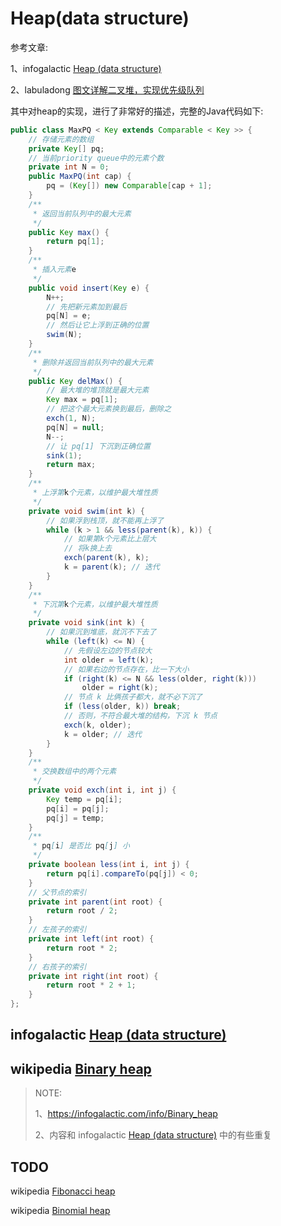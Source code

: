 # Heap(data structure)

参考文章:

1、infogalactic [Heap (data structure)](https://infogalactic.com/info/Heap_(data_structure))

2、labuladong [图文详解二叉堆，实现优先级队列](https://mp.weixin.qq.com/s/o7tdyLiYm668dpUWd-x7Lg)

其中对heap的实现，进行了非常好的描述，完整的Java代码如下:

```Java
public class MaxPQ < Key extends Comparable < Key >> {
    // 存储元素的数组
    private Key[] pq;
    // 当前priority queue中的元素个数
    private int N = 0;
    public MaxPQ(int cap) {
        pq = (Key[]) new Comparable[cap + 1];
    }
    /**
     * 返回当前队列中的最大元素
     */
    public Key max() {
        return pq[1];
    }
    /**
     * 插入元素e
     */
    public void insert(Key e) {
        N++;
        // 先把新元素加到最后
        pq[N] = e;
        // 然后让它上浮到正确的位置
        swim(N);
    }
    /**
     * 删除并返回当前队列中的最大元素
     */
    public Key delMax() {
        // 最大堆的堆顶就是最大元素
        Key max = pq[1];
        // 把这个最大元素换到最后，删除之
        exch(1, N);
        pq[N] = null;
        N--;
        // 让 pq[1] 下沉到正确位置
        sink(1);
        return max;
    }
    /**
     * 上浮第k个元素，以维护最大堆性质
     */
    private void swim(int k) {
        // 如果浮到栈顶，就不能再上浮了
        while (k > 1 && less(parent(k), k)) {
            // 如果第k个元素比上层大
            // 将k换上去
            exch(parent(k), k);
            k = parent(k); // 迭代
        }
    }
    /**
     * 下沉第k个元素，以维护最大堆性质
     */
    private void sink(int k) {
        // 如果沉到堆底，就沉不下去了
        while (left(k) <= N) {
            // 先假设左边的节点较大
            int older = left(k);
            // 如果右边的节点存在，比一下大小
            if (right(k) <= N && less(older, right(k)))
                older = right(k);
            // 节点 k 比俩孩子都大，就不必下沉了
            if (less(older, k)) break;
            // 否则，不符合最大堆的结构，下沉 k 节点
            exch(k, older);
            k = older; // 迭代
        }
    }
    /**
     * 交换数组中的两个元素
     */
    private void exch(int i, int j) {
        Key temp = pq[i];
        pq[i] = pq[j];
        pq[j] = temp;
    }
    /**
     * pq[i] 是否比 pq[j] 小
     */
    private boolean less(int i, int j) {
        return pq[i].compareTo(pq[j]) < 0;
    }
    // 父节点的索引
    private int parent(int root) {
        return root / 2;
    }
    // 左孩子的索引
    private int left(int root) {
        return root * 2;
    }
    // 右孩子的索引
    private int right(int root) {
        return root * 2 + 1;
    }
};

```



## infogalactic [Heap (data structure)](https://infogalactic.com/info/Heap_(data_structure))



## wikipedia [Binary heap](https://en.wikipedia.org/wiki/Binary_heap)

> NOTE:
>
> 1、https://infogalactic.com/info/Binary_heap
>
> 2、内容和 infogalactic [Heap (data structure)](https://infogalactic.com/info/Heap_(data_structure)) 中的有些重复
>
> 



## TODO

wikipedia [Fibonacci heap](https://en.wikipedia.org/wiki/Fibonacci_heap)

wikipedia [Binomial heap](https://en.wikipedia.org/wiki/Binomial_heap)

